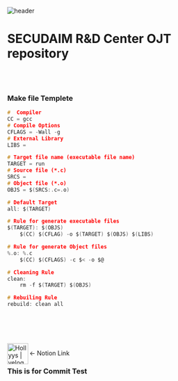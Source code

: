 ![header](https://capsule-render.vercel.app/api?type=waving&color=gradient&height=300&section=header&text=RnD%20%20OJT%20%20repo&fontSize=60&animation=twinkling)
# SECUDAIM R&D Center OJT repository

<br/><br/>

### Make file Templete
```c
#  Compiler
CC = gcc
# Compile Options
CFLAGS = -Wall -g
# External Library
LIBS = 

# Target file name (executable file name)
TARGET = run
# Source file (*.c)
SRCS =
# Object file (*.o)
OBJS = $(SRCS:.c=.o)

# Default Target
all: $(TARGET)

# Rule for generate executable files
$(TARGET): $(OBJS)
    $(CC) $(CFLAG) -o $(TARGET) $(OBJS) $(LIBS)

# Rule for generate Object files
%.o: %.c
    $(CC) $(CFLAGS) -c $< -o $@

# Cleaning Rule
clean:
    rm -f $(TARGET) $(OBJS)

# Rebuiling Rule
rebuild: clean all

```
<br/><br/>
<br/><br/>
[<img align="left" alt="Hollyys | velog" width="48px" src="https://img.icons8.com/?size=100&id=F6H2fsqXKBwH&format=png&color=000000" />][website]

[website]: (https://www.notion.so/Sunghan-Shin-889cb5d661c746b68b3378ba76ccdae3?pvs=4)
<- Notion Link

### This is for Commit Test
